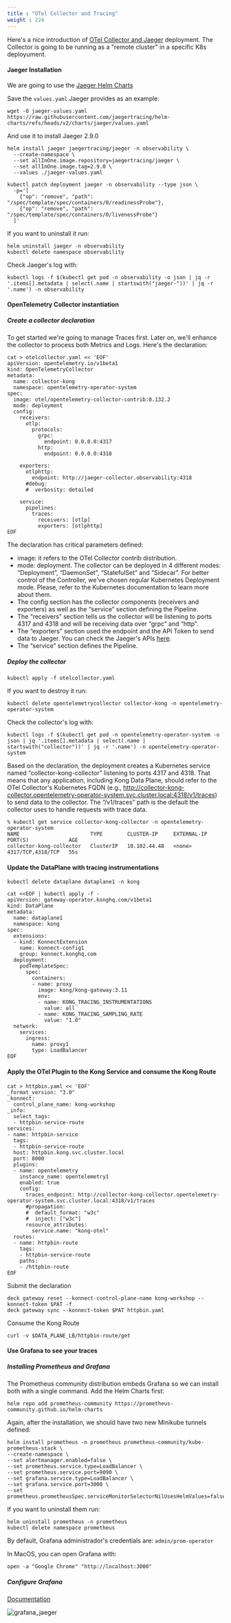 ```yaml
---
title : "OTel Collector and Tracing"
weight : 224
---
```


Here's a nice introduction of [OTel Collector and Jaeger](https://www.jaegertracing.io/docs/latest/architecture/#with-opentelemetry-collector) deployment. The Collector is going to be running as a "remote cluster" in a specific K8s deployument.

#### Jaeger Installation

We are going to use the [Jaeger Helm Charts](https://github.com/jaegertracing/helm-charts/tree/v2/charts/jaeger)

Save the ```values.yaml``` Jaeger provides as an example:

```
wget -O jaeger-values.yaml https://raw.githubusercontent.com/jaegertracing/helm-charts/refs/heads/v2/charts/jaeger/values.yaml
```

And use it to install Jaeger 2.9.0
```
helm install jaeger jaegertracing/jaeger -n observability \
  --create-namespace \
  --set allInOne.image.repository=jaegertracing/jaeger \
  --set allInOne.image.tag=2.9.0 \
  --values ./jaeger-values.yaml

kubectl patch deployment jaeger -n observability --type json \
  -p='[
    {"op": "remove", "path": "/spec/template/spec/containers/0/readinessProbe"},
    {"op": "remove", "path": "/spec/template/spec/containers/0/livenessProbe"}
  ]'
```

If you want to uninstall it run:
```
helm uninstall jaeger -n observability
kubectl delete namespace observability
```


Check Jaeger's log with:

```
kubectl logs -f $(kubectl get pod -n observability -o json | jq -r '.items[].metadata | select(.name | startswith("jaeger-"))' | jq -r '.name') -n observability
```


#### OpenTelemetry Collector instantiation

##### Create a collector declaration
To get started we're going to manage Traces first. Later on, we'll enhance the collector to process both Metrics and Logs. Here's the declaration:

```
cat > otelcollector.yaml << 'EOF'
apiVersion: opentelemetry.io/v1beta1
kind: OpenTelemetryCollector
metadata:
  name: collector-kong
  namespace: opentelemetry-operator-system
spec:
  image: otel/opentelemetry-collector-contrib:0.132.2
  mode: deployment
  config:
    receivers:
      otlp:
        protocols:
          grpc:
            endpoint: 0.0.0.0:4317
          http:
            endpoint: 0.0.0.0:4318

    exporters:
      otlphttp:
        endpoint: http://jaeger-collector.observability:4318
      #debug:
      #  verbosity: detailed

    service:
      pipelines:
        traces:
          receivers: [otlp]
          exporters: [otlphttp]
EOF
```

The declaration has critical parameters defined:
* image: it refers to the OTel Collector contrib distribution.
* mode: deployment. The collector can be deployed in 4 different modes: “Deployment”, “DaemonSet”, “StatefulSet” and “Sidecar”. For better control of the Controller, we've chosen regular Kubernetes Deployment mode. Please, refer to the Kubernetes documentation to learn more about them.
* The config section has the collector components (receivers and exporters) as well as the “service” section defining the Pipeline.
* The “receivers” section tells us the collector will be listening to ports 4317 and 4318 and will be receiving data over “grpc” and “http”.
* The “exporters” section used the endpoint and the API Token to send data to Jaeger. You can check the Jaeger's APIs [here](https://www.jaegertracing.io/docs/latest/architecture/apis/).
* The “service” section defines the Pipeline.

##### Deploy the collector

```
kubectl apply -f otelcollector.yaml
```

If you want to destroy it run:

```
kubectl delete opentelemetrycollector collector-kong -n opentelemetry-operator-system
```

Check the collector's log with:
```
kubectl logs -f $(kubectl get pod -n opentelemetry-operator-system -o json | jq '.items[].metadata | select(.name | startswith("collector"))' | jq -r '.name') -n opentelemetry-operator-system
```

Based on the declaration, the deployment creates a Kubernetes service named “collector-kong-collector” listening to ports 4317 and 4318. That means that any application, including Kong Data Plane, should refer to the OTel Collector's Kubernetes FQDN (e.g., http://collector-kong-collector.opentelemetry-operator-system.svc.cluster.local:4318/v1/traces) to send data to the collector. The “/v1/traces” path is the default the collector uses to handle requests with trace data.

```
% kubectl get service collector-kong-collector -n opentelemetry-operator-system 
NAME                       TYPE        CLUSTER-IP     EXTERNAL-IP   PORT(S)             AGE
collector-kong-collector   ClusterIP   10.102.44.48   <none>        4317/TCP,4318/TCP   55s
```


#### Update the DataPlane with tracing instrumentations

```
kubectl delete dataplane dataplane1 -n kong

```

```
cat <<EOF | kubectl apply -f -
apiVersion: gateway-operator.konghq.com/v1beta1
kind: DataPlane
metadata:
  name: dataplane1
  namespace: kong
spec:
  extensions:
  - kind: KonnectExtension
    name: konnect-config1
    group: konnect.konghq.com
  deployment:
    podTemplateSpec:
      spec:
        containers:
        - name: proxy
          image: kong/kong-gateway:3.11
          env:
          - name: KONG_TRACING_INSTRUMENTATIONS
            value: all
          - name: KONG_TRACING_SAMPLING_RATE
            value: "1.0"
  network:
    services:
      ingress:
        name: proxy1
        type: LoadBalancer
EOF
```

#### Apply the OTel Plugin to the Kong Service and consume the Kong Route

```
cat > httpbin.yaml << 'EOF'
_format_version: "3.0"
_konnect:
  control_plane_name: kong-workshop
_info:
  select_tags:
  - httpbin-service-route
services:
- name: httpbin-service
  tags:
  - httpbin-service-route
  host: httpbin.kong.svc.cluster.local
  port: 8000
  plugins:
  - name: opentelemetry
    instance_name: opentelemetry1
    enabled: true
    config:
      traces_endpoint: http://collector-kong-collector.opentelemetry-operator-system.svc.cluster.local:4318/v1/traces
      #propagation:
      #  default_format: "w3c"
      #  inject: ["w3c"]
      resource_attributes:
        service.name: "kong-otel"
  routes:
  - name: httpbin-route
    tags:
    - httpbin-service-route
    paths:
    - /httpbin-route
EOF
```

Submit the declaration

```
deck gateway reset --konnect-control-plane-name kong-workshop --konnect-token $PAT -f
deck gateway sync --konnect-token $PAT httpbin.yaml
```

Consume the Kong Route
```
curl -v $DATA_PLANE_LB/httpbin-route/get
```



#### Use Grafana to see your traces

##### Installing Prometheus and Grafana

The Prometheus community distribution embeds Grafana so we can install both with a single command. Add the Helm Charts first:

```
helm repo add prometheus-community https://prometheus-community.github.io/helm-charts
```

Again, after the installation, we should have two new Minikube tunnels defined:
```
helm install prometheus -n prometheus prometheus-community/kube-prometheus-stack \
--create-namespace \
--set alertmanager.enabled=false \
--set prometheus.service.type=LoadBalancer \
--set prometheus.service.port=9090 \
--set grafana.service.type=LoadBalancer \
--set grafana.service.port=3000 \
--set prometheus.prometheusSpec.serviceMonitorSelectorNilUsesHelmValues=false
```

If you want to uninstall them run:

```
helm uninstall prometheus -n prometheus
kubectl delete namespace prometheus
```

By default, Grafana administrador's credentials are: ```admin/prom-operator```


In MacOS, you can open Grafana with:

```
open -a "Google Chrome" "http://localhost:3000"
```


##### Configure Grafana

[Documentation](https://grafana.com/docs/grafana/latest/datasources/jaeger)

![grafana_jaeger](/static/images/grafana_jaeger.png)


